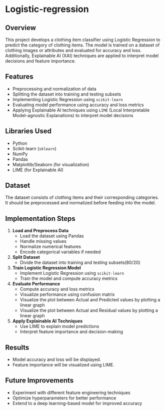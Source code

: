 # Logistic-regression

## Overview
This project develops a clothing item classifier using Logistic Regression to predict the category of clothing items. The model is trained on a dataset of clothing images or attributes and evaluated for accuracy and loss. Additionally, Explainable AI (XAI) techniques are applied to interpret model decisions and feature importance.

## Features
- Preprocessing and normalization of data
- Splitting the dataset into training and testing subsets
- Implementing Logistic Regression using `scikit-learn`
- Evaluating model performance using accuracy and loss metrics
- Applying Explainable AI techniques using `LIME` (Local Interpretable Model-agnostic Explanations) to interpret model decisions

## Libraries Used
- Python
- Scikit-learn (`sklearn`)
- NumPy
- Pandas
- Matplotlib/Seaborn (for visualization)
- LIME (for Explainable AI)

## Dataset
The dataset consists of clothing items and their corresponding categories. It should be preprocessed and normalized before feeding into the model.

## Implementation Steps
1. **Load and Preprocess Data**
   - Load the dataset using Pandas
   - Handle missing values
   - Normalize numerical features
   - Encode categorical variables if needed
2. **Split Dataset**
   - Divide the dataset into training and testing subsets(80/20)
3. **Train Logistic Regression Model**
   - Implement Logistic Regression using `scikit-learn`
   - Train the model and compute accuracy metrics
4. **Evaluate Performance**
   - Compute accuracy and loss metrics
   - Visualize performance using confusion matrix
   - Visualize the plot between Actual and Predicted values by plotting a linear graph
   - Visualize the plot between Actual and Residual values by plotting a linear graph
5. **Apply Explainable AI Techniques**
   - Use LIME to explain model predictions
   - Interpret feature importance and decision-making

## Results
- Model accuracy and loss will be displayed.
- Feature importance will be visualized using LIME.

## Future Improvements
- Experiment with different feature engineering techniques
- Optimize hyperparameters for better performance
- Extend to a deep learning-based model for improved accuracy
